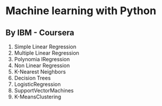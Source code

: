 # Machine learning with Python

## By IBM - Coursera


1. Simple Linear Regression
2. Multiple Linear Regression
3. Polynomia lRegression
4. Non Linear Regression
5. K-Nearest Neighbors
6. Decision Trees
7. LogisticRegression
8. SupportVectorMachines
9. K-MeansClustering
